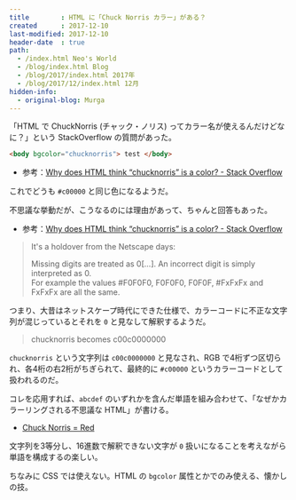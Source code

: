 ```yaml
---
title        : HTML に「Chuck Norris カラー」がある？
created      : 2017-12-10
last-modified: 2017-12-10
header-date  : true
path:
  - /index.html Neo's World
  - /blog/index.html Blog
  - /blog/2017/index.html 2017年
  - /blog/2017/12/index.html 12月
hidden-info:
  - original-blog: Murga
---
```


「HTML で ChuckNorris (チャック・ノリス) ってカラー名が使えるんだけどなに？」という StackOverflow の質問があった。

```html
<body bgcolor="chucknorris"> test </body>
```

- 参考：[Why does HTML think “chucknorris” is a color? - Stack Overflow](https://stackoverflow.com/questions/8318911/why-does-html-think-chucknorris-is-a-color)

これでどうも `#c00000` と同じ色になるようだ。

不思議な挙動だが、こうなるのには理由があって、ちゃんと回答もあった。

- 参考：[Why does HTML think “chucknorris” is a color? - Stack Overflow](https://stackoverflow.com/questions/8318911/why-does-html-think-chucknorris-is-a-color/8333464#8333464)

> It's a holdover from the Netscape days:
> 
> Missing digits are treated as 0[...]. An incorrect digit is simply interpreted as 0.  
> For example the values #F0F0F0, F0F0F0, F0F0F, #FxFxFx and FxFxFx are all the same.

つまり、大昔はネットスケープ時代にできた仕様で、カラーコードに不正な文字列が混じっているとそれを `0` と見なして解釈するようだ。

> chucknorris becomes c00c0000000

`chucknorris` という文字列は `c00c0000000` と見なされ、RGB で4桁ずつ区切られ、各4桁の右2桁がちぎられて、最終的に `#c00000` というカラーコードとして扱われるのだ。

コレを応用すれば、`abcdef` のいずれかを含んだ単語を組み合わせて、「なぜかカラーリングされる不思議な HTML」が書ける。

- [Chuck Norris = Red](https://codepen.io/Neos21/pen/xPoNEy/)

文字列を3等分し、16進数で解釈できない文字が `0` 扱いになることを考えながら単語を構成するの楽しい。

ちなみに CSS では使えない。HTML の `bgcolor` 属性とかでのみ使える、懐かしの技。
